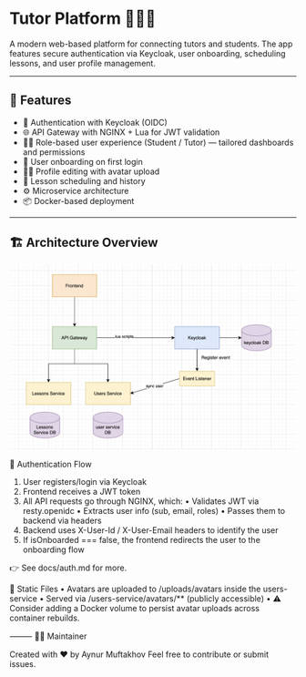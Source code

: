 # Tutor Platform 🧑‍🏫✨

A modern web-based platform for connecting tutors and students. The app features secure authentication via Keycloak, user onboarding, scheduling lessons, and user profile management.

---

## 🚀 Features

- 🔐 Authentication with Keycloak (OIDC)
- 🌐 API Gateway with NGINX + Lua for JWT validation
- 👨‍🏫 Role-based user experience (Student / Tutor) — tailored dashboards and permissions
- 🧾 User onboarding on first login
- 🧑‍🎓 Profile editing with avatar upload
- 📅 Lesson scheduling and history
- ⚙️ Microservice architecture
- 📦 Docker-based deployment

---

## 🏗 Architecture Overview

![Alt text](/docs/architecture.png)


🔐 Authentication Flow
1.	User registers/login via Keycloak
2.	Frontend receives a JWT token
3.	All API requests go through NGINX, which:
•	Validates JWT via resty.openidc
•	Extracts user info (sub, email, roles)
•	Passes them to backend via headers
4.	Backend uses X-User-Id / X-User-Email headers to identify the user
5.	If isOnboarded === false, the frontend redirects the user to the onboarding flow

👉 See docs/auth.md for more.

📸 Static Files
•	Avatars are uploaded to /uploads/avatars inside the users-service
•	Served via /users-service/avatars/** (publicly accessible)
•	⚠️ Consider adding a Docker volume to persist avatar uploads across container rebuilds.

⸻
👨‍💼 Maintainer

Created with ❤️ by Aynur Muftakhov
Feel free to contribute or submit issues.